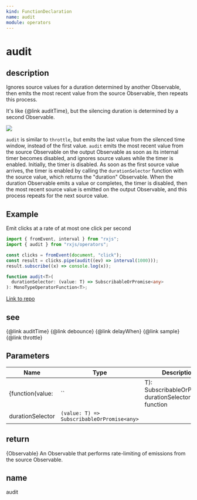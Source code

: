 ```yaml
---
kind: FunctionDeclaration
name: audit
module: operators
---
```


# audit

## description

Ignores source values for a duration determined by another Observable, then
emits the most recent value from the source Observable, then repeats this
process.

<span class="informal">It's like {@link auditTime}, but the silencing
duration is determined by a second Observable.</span>

![](audit.png)

`audit` is similar to `throttle`, but emits the last value from the silenced
time window, instead of the first value. `audit` emits the most recent value
from the source Observable on the output Observable as soon as its internal
timer becomes disabled, and ignores source values while the timer is enabled.
Initially, the timer is disabled. As soon as the first source value arrives,
the timer is enabled by calling the `durationSelector` function with the
source value, which returns the "duration" Observable. When the duration
Observable emits a value or completes, the timer is disabled, then the most
recent source value is emitted on the output Observable, and this process
repeats for the next source value.

## Example

Emit clicks at a rate of at most one click per second

```ts
import { fromEvent, interval } from "rxjs";
import { audit } from "rxjs/operators";

const clicks = fromEvent(document, "click");
const result = clicks.pipe(audit((ev) => interval(1000)));
result.subscribe((x) => console.log(x));
```

```ts
function audit<T>(
  durationSelector: (value: T) => SubscribableOrPromise<any>
): MonoTypeOperatorFunction<T>;
```

[Link to repo](https://github.com/ReactiveX/rxjs/blob/master/src/internal/operators/audit.ts#L55-L59)

## see

{@link auditTime}
{@link debounce}
{@link delayWhen}
{@link sample}
{@link throttle}

## Parameters

| Name             | Type                                       | Description                                            |
| ---------------- | ------------------------------------------ | ------------------------------------------------------ |
| {function(value: | ``                                         | T): SubscribableOrPromise} durationSelector A function |
| durationSelector | `(value: T) => SubscribableOrPromise<any>` |                                                        |

## return

{Observable<T>} An Observable that performs rate-limiting of
emissions from the source Observable.

## name

audit

